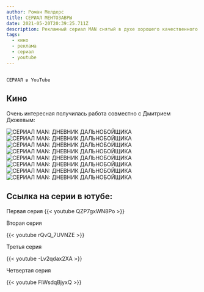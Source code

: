 ```yaml
---
author: Роман Мелдерс
title: СЕРИАЛ МЕНТОЗАВРЫ
date: 2021-05-20T20:39:25.711Z
description: Рекламный сериал MAN снятый в духе хорошего качественного кино.
tags:
  - кино
  - реклама
  - сериал
  - youtube
---
```



## 

```
СЕРИАЛ в YouTube 
```

## Кино

Очень интересная получилась работа совместно с Дмитрием Дюжевым: 

<div class="full-width">
  <img src="/images/man1.JPG" alt="СЕРИАЛ MAN: ДНЕВНИК ДАЛЬНОБОЙЩИКА" />
</div>
<div class="full-width">
  <img src="/images/man2.JPG" alt="СЕРИАЛ MAN: ДНЕВНИК ДАЛЬНОБОЙЩИКА" />
</div>
<div class="full-width">
  <img src="/images/man3.JPG" alt="СЕРИАЛ MAN: ДНЕВНИК ДАЛЬНОБОЙЩИКА" />
</div>
<div class="full-width">
  <img src="/images/man4.JPG" alt="СЕРИАЛ MAN: ДНЕВНИК ДАЛЬНОБОЙЩИКА" />
</div>
<div class="full-width">
  <img src="/images/man5.JPG" alt="СЕРИАЛ MAN: ДНЕВНИК ДАЛЬНОБОЙЩИКА" />
</div>
<div class="full-width">
  <img src="/images/man6.JPG" alt="СЕРИАЛ MAN: ДНЕВНИК ДАЛЬНОБОЙЩИКА" />
</div>
<div class="full-width">
  <img src="/images/man7.JPG" alt="СЕРИАЛ MAN: ДНЕВНИК ДАЛЬНОБОЙЩИКА" />
</div>
<div class="full-width">
  <img src="/images/man_t.jpg" alt="СЕРИАЛ MAN: ДНЕВНИК ДАЛЬНОБОЙЩИКА" />
</div>



## Ссылка на серии в ютубе:
Первая серия
{{< youtube QZP7gxWN8Po >}}

Вторая серия

{{< youtube rQvQ_7UVNZE >}}

Третья серия

{{< youtube -Lv2qdax2XA >}}

Четвертая серия

{{< youtube FlWsdqBjyxQ >}}
